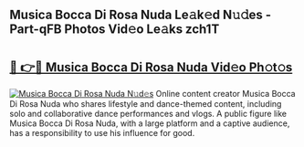 ## Musica Bocca Di Rosa Nuda Le𝚊k𝚎d N𝚞𝚍es - Part-qFB Photos Vid𝚎o Le𝚊ks zch1T

# <h2><a href="http://fbfazzu.evod.top/?m=Musica+Bocca+Di+Rosa+Nuda">🔗 👉🔴 Musica Bocca Di Rosa Nuda Vid𝚎o Ph𝚘t𝚘s</a></h2>

[![Musica Bocca Di Rosa Nuda N𝚞d𝚎s](https://i.imgur.com/8V9OHl7.gif)](http://fbfazzu.evod.top/?m=Musica+Bocca+Di+Rosa+Nuda)
Online content creator Musica Bocca Di Rosa Nuda who shares lifestyle and dance-themed content, including solo and collaborative dance performances and vlogs. A public figure like Musica Bocca Di Rosa Nuda, with a large platform and a captive audience, has a responsibility to use his influence for good. 
